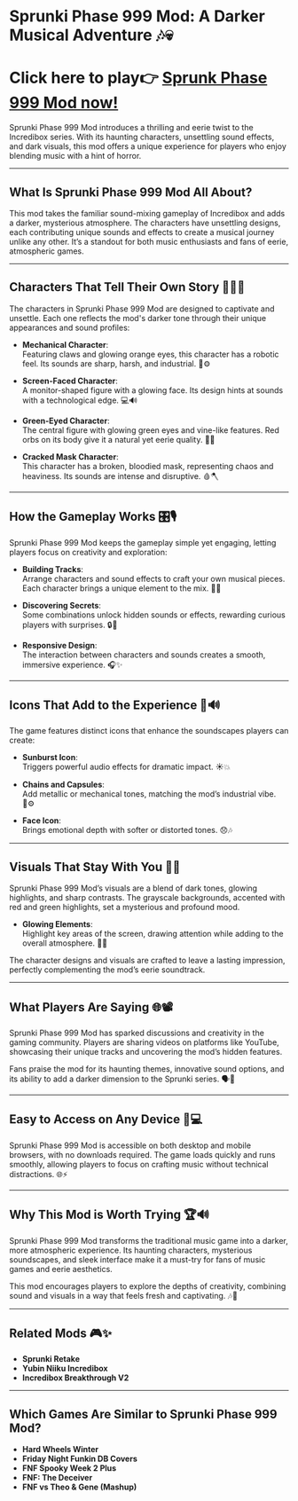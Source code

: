 # Sprunki Phase 999 Mod: A Darker Musical Adventure 🎶💀 

# Click here to play👉  [ Sprunk Phase 999 Mod now!](https://www.y9freegames.com/game/sprunki-phase-999-mod/)

Sprunki Phase 999 Mod introduces a thrilling and eerie twist to the Incredibox series. With its haunting characters, unsettling sound effects, and dark visuals, this mod offers a unique experience for players who enjoy blending music with a hint of horror.  

---

## What Is Sprunki Phase 999 Mod All About?  

This mod takes the familiar sound-mixing gameplay of Incredibox and adds a darker, mysterious atmosphere. The characters have unsettling designs, each contributing unique sounds and effects to create a musical journey unlike any other. It’s a standout for both music enthusiasts and fans of eerie, atmospheric games.  

---

## Characters That Tell Their Own Story 🧟‍♂️🌑  

The characters in Sprunki Phase 999 Mod are designed to captivate and unsettle. Each one reflects the mod's darker tone through their unique appearances and sound profiles:  

- **Mechanical Character**:  
  Featuring claws and glowing orange eyes, this character has a robotic feel. Its sounds are sharp, harsh, and industrial. 🤖⚙️  

- **Screen-Faced Character**:  
  A monitor-shaped figure with a glowing face. Its design hints at sounds with a technological edge. 💻🔊  

- **Green-Eyed Character**:  
  The central figure with glowing green eyes and vine-like features. Red orbs on its body give it a natural yet eerie quality. 🌿🔴  

- **Cracked Mask Character**:  
  This character has a broken, bloodied mask, representing chaos and heaviness. Its sounds are intense and disruptive. 🩸🪓  

---

## How the Gameplay Works 🎛️🎙️  

Sprunki Phase 999 Mod keeps the gameplay simple yet engaging, letting players focus on creativity and exploration:  

- **Building Tracks**:  
  Arrange characters and sound effects to craft your own musical pieces. Each character brings a unique element to the mix. 🎵🧩  

- **Discovering Secrets**:  
  Some combinations unlock hidden sounds or effects, rewarding curious players with surprises. 🔒🔮  

- **Responsive Design**:  
  The interaction between characters and sounds creates a smooth, immersive experience. 🎧✨  

---

## Icons That Add to the Experience 🌟🔊  

The game features distinct icons that enhance the soundscapes players can create:  

- **Sunburst Icon**:  
  Triggers powerful audio effects for dramatic impact. ☀️💥  

- **Chains and Capsules**:  
  Add metallic or mechanical tones, matching the mod’s industrial vibe. 🔗⚙️  

- **Face Icon**:  
  Brings emotional depth with softer or distorted tones. 😞🎶  

---

## Visuals That Stay With You 🌌🖤  

Sprunki Phase 999 Mod’s visuals are a blend of dark tones, glowing highlights, and sharp contrasts. The grayscale backgrounds, accented with red and green highlights, set a mysterious and profound mood.  

- **Glowing Elements**:  
  Highlight key areas of the screen, drawing attention while adding to the overall atmosphere. 🔴💡  

The character designs and visuals are crafted to leave a lasting impression, perfectly complementing the mod’s eerie soundtrack.  

---

## What Players Are Saying 🌐📽️  

Sprunki Phase 999 Mod has sparked discussions and creativity in the gaming community. Players are sharing videos on platforms like YouTube, showcasing their unique tracks and uncovering the mod’s hidden features.  

Fans praise the mod for its haunting themes, innovative sound options, and its ability to add a darker dimension to the Sprunki series. 🗣️💬  

---

## Easy to Access on Any Device 📱💻  

Sprunki Phase 999 Mod is accessible on both desktop and mobile browsers, with no downloads required. The game loads quickly and runs smoothly, allowing players to focus on crafting music without technical distractions. 🌐⚡  

---

## Why This Mod is Worth Trying 🏆🔊  

Sprunki Phase 999 Mod transforms the traditional music game into a darker, more atmospheric experience. Its haunting characters, mysterious soundscapes, and sleek interface make it a must-try for fans of music games and eerie aesthetics.  

This mod encourages players to explore the depths of creativity, combining sound and visuals in a way that feels fresh and captivating. 🎶🌌  

---

## Related Mods 🎮✨  

- **Sprunki Retake**  
- **Yubin Niiku Incredibox**  
- **Incredibox Breakthrough V2**  

---

## Which Games Are Similar to Sprunki Phase 999 Mod?  

- **Hard Wheels Winter**  
- **Friday Night Funkin DB Covers**  
- **FNF Spooky Week 2 Plus**  
- **FNF: The Deceiver**  
- **FNF vs Theo & Gene (Mashup)**  
